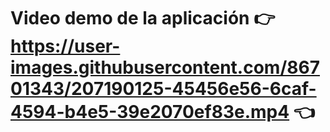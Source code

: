 
# Video demo de la aplicación 👉 https://user-images.githubusercontent.com/86701343/207190125-45456e56-6caf-4594-b4e5-39e2070ef83e.mp4 👈


